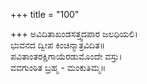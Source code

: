 +++
title = "100"

+++
ಅವಿದಿತಾಖಂಡಸತ್ತ್ವದಪಾರ ಜಲಧಿಯಲಿ।  
ಭುವನದ ದ್ವೀಪ ಕಿಂಚಿನ್ಮಾತ್ರವಿದಿತ॥  
ಪವಿತಾಂತರಕ್ಷಿಗಾಯೆರಡುಮೊಂದೇ ವಸ್ತು।  
ವವಗುಂಠಿತ ಬ್ರಹ್ಮ - ಮಂಕುತಿಮ್ಮ॥  